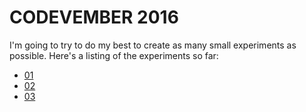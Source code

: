 # CODEVEMBER 2016

I'm going to try to do my best to create as many small experiments as possible. Here's a listing of the experiments so far:

- [01](https://mikkoh.github.io/codevember-2016/01/)
- [02](https://mikkoh.github.io/codevember-2016/02/)
- [03](https://mikkoh.github.io/codevember-2016/03/)
